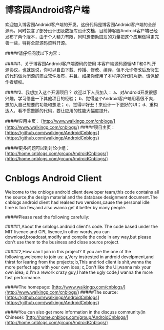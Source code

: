博客园Android客户端
==================
欢迎加入博客园Android客户端的开发。这份代码是博客园Android客户端的全部源码，同时包含了部分设计图及数据库设计文档，目前博客园Android客户端已经发布了两个版本，由于个人精力有限，同时想借助园友的力量把这个应用做得更完善一些，特将全部源码资料开源。

#####请仔细阅读以下内容：

#####1、关于博客园Android客户端源码的使用
本客户端源码遵循MIT和GPL开源协议，也就是说，你可以自由下载、传播、修改、编译，但不允许修改后及衍生的代码做为闭源的商业软件发布，并且，如果你使用了本程序的代码片断，请保留作者版权。

#####2、我想加入这个开源项目？
欢迎以下人员加入：
a、对Android开发很感兴趣，学习借鉴一下其他项目的经验； 
b、觉得这个Android客户端用着很不爽，想加入自己想要的功能和想法； 
c、觉得UI好丑！来设计一下更好的UI； 
d、重构达人，看不惯蹩脚的代码，要让应用的性能大幅度提升。 


#####应用主页：
[http://www.walkingp.com/cnblogs/](http://www.walkingp.com/cnblogs/)
#####项目主页：
[https://github.com/walkingp/AndroidCnblogs](https://github.com/walkingp/AndroidCnblogs)

#####更多问题可以到讨论小组：
[http://home.cnblogs.com/group/AndroidCnblogs/](http://home.cnblogs.com/group/AndroidCnblogs/)


Cnblogs Android Client
======================
Welcome to the cnblogs android client developer team,this code contains all the source,the design material and the database designment document.The cnblogs android client had realsed two versions,cause the personal idle time is too few,and also wanna get it better by many people.

#####Please read the following carefully:

#####1,About the cnblogs android client's code.
The code based under the MIT lisence and GPL lisence,In other words,you can download,broadcast,modify and compile the code in any way,but please don't use them to the business and close source project.

#####2,How can I join in this project?
If you are the one of the following,welcome to join us:
a,Very instrested in android develpment,and thirst for learing from the projects; 
b,This andriod client is shit,wanna the more perfect app with your own idea;
c,Don't like the UI,wanna mix your own idea;
d,I'm a rework crazy guy,I hate the ugly code,I wanna the more fast performance.

#####The homepage:
[http://www.walkingp.com/cnblogs/](http://www.walkingp.com/cnblogs/)
#####The source:
[https://github.com/walkingp/AndroidCnblogs](https://github.com/walkingp/AndroidCnblogs)

#####You can also get more information in the discuss community(in Chinese):
[http://home.cnblogs.com/group/AndroidCnblogs/](http://home.cnblogs.com/group/AndroidCnblogs/)
